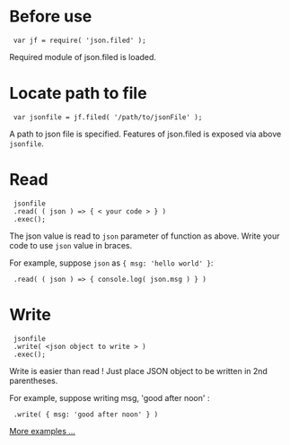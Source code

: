 # Before use
     var jf = require( 'json.filed' );

Required module of json.filed is loaded.


# Locate path to file
     var jsonfile = jf.filed( '/path/to/jsonFile' );
   
A path to json file is specified.
Features of json.filed is exposed via above `jsonfile`.


# Read
     jsonfile
     .read( ( json ) => { < your code > } )
     .exec();

The json value is read to `json` parameter of function as above.
Write your code to use `json` value in braces.

For example, suppose `json` as `{ msg: 'hello world' }`:

     .read( ( json ) => { console.log( json.msg ) } )


# Write
     jsonfile
     .write( <json object to write > )
     .exec();

Write is easier than read !
Just place JSON object to be written in 2nd parentheses.

For example, suppose writing msg, 'good after noon' :

     .write( { msg: 'good after noon' } )
 
[More examples ...](./examples.md)
